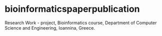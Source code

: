 # bioinformaticspaperpublication
Research Work - project, Bioinformatics course, Department of Computer Science and Engineering, Ioannina, Greece. 
